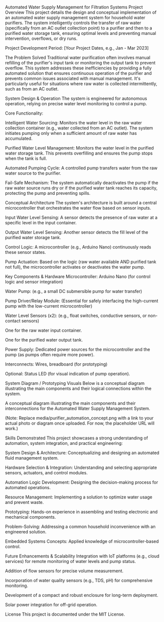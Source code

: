 Automated Water Supply Management for Filtration Systems
Project Overview
This project details the design and conceptual implementation of an automated water supply management system for household water purifiers. The system intelligently controls the transfer of raw water (specifically from an AC outlet collection point) to a purifier and then to a purified water storage tank, ensuring optimal levels and preventing manual intervention, overflows, or dry runs.

Project Development Period: [Your Project Dates, e.g., Jan - Mar 2023]

The Problem Solved
Traditional water purification often involves manual refilling of the purifier's input tank or monitoring the output tank to prevent overflow. This system addresses these inefficiencies by providing a fully automated solution that ensures continuous operation of the purifier and prevents common issues associated with manual management. It's particularly useful for situations where raw water is collected intermittently, such as from an AC outlet.

System Design & Operation
The system is engineered for autonomous operation, relying on precise water level monitoring to control a pump.

Core Functionality:

Intelligent Water Sourcing: Monitors the water level in the raw water collection container (e.g., water collected from an AC outlet). The system initiates pumping only when a sufficient amount of raw water has accumulated.

Purified Water Level Management: Monitors the water level in the purified water storage tank. This prevents overfilling and ensures the pump stops when the tank is full.

Automated Pumping Cycle: A controlled pump transfers water from the raw water source to the purifier.

Fail-Safe Mechanism: The system automatically deactivates the pump if the raw water source runs dry or if the purified water tank reaches its capacity, protecting the pump and preventing spills.

Conceptual Architecture
The system's architecture is built around a central microcontroller that orchestrates the water flow based on sensor inputs.

Input Water Level Sensing: A sensor detects the presence of raw water at a specific level in the input container.

Output Water Level Sensing: Another sensor detects the fill level of the purified water storage tank.

Control Logic: A microcontroller (e.g., Arduino Nano) continuously reads these sensor states.

Pump Actuation: Based on the logic (raw water available AND purified tank not full), the microcontroller activates or deactivates the water pump.

Key Components & Hardware
Microcontroller: Arduino Nano (for control logic and sensor integration)

Water Pump: (e.g., a small DC submersible pump for water transfer)

Pump Driver/Relay Module: (Essential for safely interfacing the high-current pump with the low-current microcontroller)

Water Level Sensors (x2): (e.g., float switches, conductive sensors, or non-contact sensors)

One for the raw water input container.

One for the purified water output tank.

Power Supply: Dedicated power sources for the microcontroller and the pump (as pumps often require more power).

Interconnects: Wires, breadboard (for prototyping)

Optional: Status LED (for visual indication of pump operation).

System Diagram / Prototyping Visuals
Below is a conceptual diagram illustrating the main components and their logical connections within the system.

A conceptual diagram illustrating the main components and their interconnections for the Automated Water Supply Management System.

(Note: Replace media/purifier_automation_concept.png with a link to your actual photo or diagram once uploaded. For now, the placeholder URL will work.)

Skills Demonstrated
This project showcases a strong understanding of automation, system integration, and practical engineering:

System Design & Architecture: Conceptualizing and designing an automated fluid management system.

Hardware Selection & Integration: Understanding and selecting appropriate sensors, actuators, and control modules.

Automation Logic Development: Designing the decision-making process for automated operations.

Resource Management: Implementing a solution to optimize water usage and prevent waste.

Prototyping: Hands-on experience in assembling and testing electronic and mechanical components.

Problem-Solving: Addressing a common household inconvenience with an engineered solution.

Embedded Systems Concepts: Applied knowledge of microcontroller-based control.

Future Enhancements & Scalability
Integration with IoT platforms (e.g., cloud services) for remote monitoring of water levels and pump status.

Addition of flow sensors for precise volume measurement.

Incorporation of water quality sensors (e.g., TDS, pH) for comprehensive monitoring.

Development of a compact and robust enclosure for long-term deployment.

Solar power integration for off-grid operation.

License
This project is documented under the MIT License.